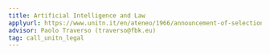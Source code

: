 ```yaml
---
title: Artificial Intelligence and Law
applyurl: https://www.unitn.it/en/ateneo/1966/announcement-of-selection
advisor: Paolo Traverso (traverso@fbk.eu)
tag: call_unitn_legal
---
```

